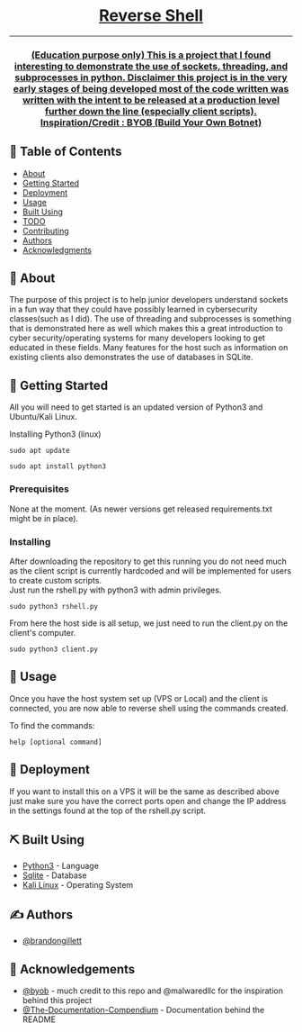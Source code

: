 <p align="center">
  <a href="" rel="noopener">
</p>

<h1 align="center">Reverse Shell</h1>

<div align="center">

</div>

---
<h3 align="center">
  (Education purpose only) This is a project that I found interesting to demonstrate the use of sockets, threading, and subprocesses in python. Disclaimer this project   is in the very early stages of being developed most of the code written was written with the intent to be released at a production level further down the line    (especially client scripts).
      <br> 
  Inspiration/Credit : <a href="https://github.com/malwaredllc/byob">BYOB (Build Your Own Botnet)</a>
      <br>
  </p>
  </h3>
  
## 📝 Table of Contents
- [About](#about)
- [Getting Started](#getting_started)
- [Deployment](#deployment)
- [Usage](#usage)
- [Built Using](#built_using)
- [TODO](../TODO.md)
- [Contributing](../CONTRIBUTING.md)
- [Authors](#authors)
- [Acknowledgments](#acknowledgement)

## 🧐 About <a name = "about"></a>
The purpose of this project is to help junior developers understand sockets in a fun way that they could have possibly learned in cybersecurity classes(such as I did). The use of threading and subprocesses is something that is demonstrated here as well which makes this a great introduction to cyber security/operating systems for many developers looking to get educated in these fields. Many features for the host such as information on existing clients also demonstrates the use of databases in SQLite.
## 🏁 Getting Started <a name = "getting_started"></a>
All you will need to get started is an updated version of Python3 and Ubuntu/Kali Linux.

Installing Python3 (linux)

```
sudo apt update

sudo apt install python3
```

### Prerequisites
None at the moment. (As newer versions get released requirements.txt might be in place).

### Installing
After downloading the repository to get this running you do not need much as the client script is currently hardcoded and will be implemented for users to create custom scripts.  
Just run the rshell.py with python3 with admin privileges.

```
sudo python3 rshell.py
```
From here the host side is all setup, we just need to run the client.py on the client's computer.

```
sudo python3 client.py
```


## 🎈 Usage <a name="usage"></a>
Once you have the host system set up (VPS or Local) and the client is connected, you are now able to reverse shell using the commands created.

To find the commands:

```
help [optional command]

```


## 🚀 Deployment <a name = "deployment"></a>
If you want to install this on a VPS it will be the same as described above just make sure you have the correct ports open and change the IP address in the settings found at the top of the rshell.py script.

## ⛏️ Built Using <a name = "built_using"></a>
- [Python3](https://www.python.org/) - Language
- [Sqlite](https://www.sqlite.org/) - Database
- [Kali Linux](https://www.kali.org/) - Operating System

## ✍️ Authors <a name = "authors"></a>
- [@brandongillett](https://github.com/brandongillett)

## 🎉 Acknowledgements <a name = "acknowledgement"></a>
- [@byob](https://github.com/malwaredllc/byob) - much credit to this repo and @malwaredllc for the inspiration behind this project
- [@The-Documentation-Compendium](https://github.com/kylelobo/The-Documentation-Compendium) - Documentation behind the README
